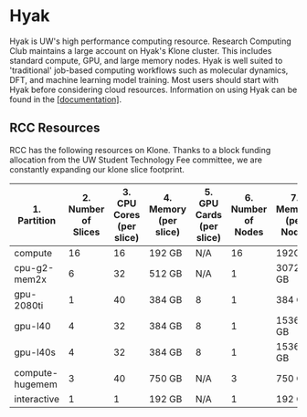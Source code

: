# Hyak

Hyak is UW's high performance computing resource. Research Computing Club maintains a large account on Hyak's Klone cluster. This includes standard compute, GPU, and large memory nodes. Hyak is well suited to 'traditional' job-based computing workflows such as molecular dynamics, DFT, and machine learning model training. Most users should start with Hyak before considering cloud resources. Information on using Hyak can be found in the [[documentation]](https://hyak.uw.edu/docs).

## RCC Resources

RCC has the following resources on Klone. Thanks to a block funding allocation from the UW Student Technology Fee committee, we are constantly expanding our klone slice footprint.

| 1. Partition  | 2. Number of Slices | 3. CPU Cores (per slice) | 4. Memory (per slice) | 5. GPU Cards (per slice) | 6. Number of Nodes | 7. Memory (per Node) | 8. GPUs |
|---|---|---|---|---|---|---|---|
|compute|16|16|192 GB|N/A|16|192GB|N/A|
|cpu-g2-mem2x|6|32|512 GB|N/A|1|3072 GB|N/A|
|gpu-2080ti|1|40|384 GB|8|1|384 GB|8|
|gpu-l40|4|32|384 GB|8|1|1536 GB|8|
|gpu-l40s|4|32|384 GB|8|1|1536 GB|8|
|compute-hugemem|3|40|750 GB|N/A|3|750 GB|N/A|
|interactive|1|1|192 GB|N/A|1|192 GB|N/A|
